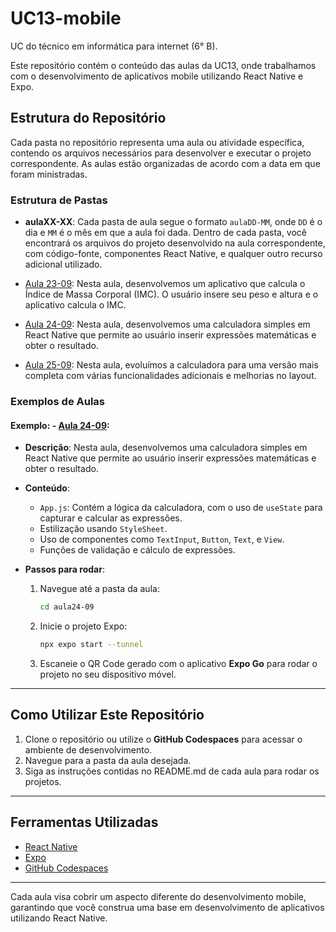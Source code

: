 # UC13-mobile
UC do técnico em informática para internet (6° B).

Este repositório contém o conteúdo das aulas da UC13, onde trabalhamos com o desenvolvimento de aplicativos mobile utilizando React Native e Expo.

## Estrutura do Repositório

Cada pasta no repositório representa uma aula ou atividade específica, contendo os arquivos necessários para desenvolver e executar o projeto correspondente. As aulas estão organizadas de acordo com a data em que foram ministradas.

### Estrutura de Pastas

- **aulaXX-XX**: Cada pasta de aula segue o formato `aulaDD-MM`, onde `DD` é o dia e `MM` é o mês em que a aula foi dada. Dentro de cada pasta, você encontrará os arquivos do projeto desenvolvido na aula correspondente, com código-fonte, componentes React Native, e qualquer outro recurso adicional utilizado.

- [Aula 23-09](./aula23-09): Nesta aula, desenvolvemos um aplicativo que calcula o Índice de Massa Corporal (IMC). O usuário insere seu peso e altura e o aplicativo calcula o IMC.
  
- [Aula 24-09](./aula24-09): Nesta aula, desenvolvemos uma calculadora simples em React Native que permite ao usuário inserir expressões matemáticas e obter o resultado.
  
- [Aula 25-09](./aula25-09): Nesta aula, evoluímos a calculadora para uma versão mais completa com várias funcionalidades adicionais e melhorias no layout.

### Exemplos de Aulas

#### Exemplo: - [Aula 24-09](./aula24-09):

- **Descrição**: Nesta aula, desenvolvemos uma calculadora simples em React Native que permite ao usuário inserir expressões matemáticas e obter o resultado.
  
- **Conteúdo**:
  - `App.js`: Contém a lógica da calculadora, com o uso de `useState` para capturar e calcular as expressões.
  - Estilização usando `StyleSheet`.
  - Uso de componentes como `TextInput`, `Button`, `Text`, e `View`.
  - Funções de validação e cálculo de expressões.

- **Passos para rodar**:
  1. Navegue até a pasta da aula:
     
     ```bash
     cd aula24-09
     ```
  2. Inicie o projeto Expo:

     ```bash
     npx expo start --tunnel
     ```

  3. Escaneie o QR Code gerado com o aplicativo **Expo Go** para rodar o projeto no seu dispositivo móvel.

---

## Como Utilizar Este Repositório

1. Clone o repositório ou utilize o **GitHub Codespaces** para acessar o ambiente de desenvolvimento.
2. Navegue para a pasta da aula desejada.
3. Siga as instruções contidas no README.md de cada aula para rodar os projetos.

---

## Ferramentas Utilizadas

- [React Native](https://reactnative.dev/)
- [Expo](https://expo.dev/)
- [GitHub Codespaces](https://docs.github.com/en/codespaces)

---

Cada aula visa cobrir um aspecto diferente do desenvolvimento mobile, garantindo que você construa uma base em desenvolvimento de aplicativos utilizando React Native.

